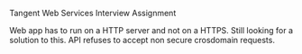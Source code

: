 Tangent Web Services Interview Assignment

Web app has to run on a HTTP server and not on a HTTPS.
Still looking for a solution to this.
API refuses to accept non secure crosdomain requests.